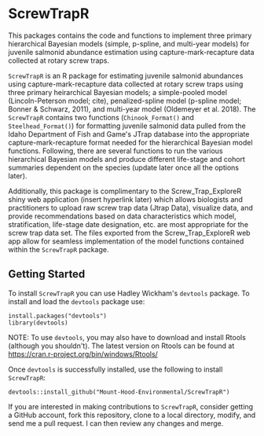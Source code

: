 # ScrewTrapR
This packages contains the code and functions to implement three primary hierarchical Bayesian models (simple, p-spline, and multi-year models) for juvenile salmonid abundance estimation using capture-mark-recapture data collected at rotary screw traps. 

`ScrewTrapR` is an R package for estimating juvenile salmonid abundances using capture-mark-recapture data collected at rotary screw traps using three primary heirarchical Bayesian models; a simple-pooled  model (Lincoln-Peterson model; cite), penalized-spline model (p-spline model; Bonner & Schwarz, 2011), and multi-year model (Oldemeyer et al. 2018). The `ScrewTrapR` contains two functions (`Chinook_Format()` and `Steelhead_Format()`) for formatting juvenile salmonid data pulled from the Idaho Department of Fish and Game's JTrap database into the appropriate capture-mark-recapture format needed for the hierarchical Bayesian model functions. Following, there are several functions to run the various hierarchical Bayesian models and produce different life-stage and cohort summaries dependent on the species (update later once all the options later). 

Additionally, this package is complimentary to the Screw_Trap_ExploreR shiny web application (insert hyperlink later) which allows biologists and practitioners to upload raw screw trap data (Jtrap Data), visualize data, and provide recommendations based on data characteristics which model, stratification, life-stage date designation, etc. are most appropriate for the screw trap data set. The files exported from the Screw_Trap_ExploreR web app allow for seamless implementation of the model functions contained within the `ScrewTrapR` package.

## Getting Started

To install `ScrewTrapR` you can use Hadley Wickham's `devtools` package. To install and load the `devtools` package use:
```
install.packages("devtools")
library(devtools)
```
NOTE: To use `devtools`, you may also have to download and install Rtools (although you shouldn't). The latest version on Rtools can be found at
https://cran.r-project.org/bin/windows/Rtools/

Once `devtools` is successfully installed, use the following to install `ScrewTrapR`:
```
devtools::install_github("Mount-Hood-Environmental/ScrewTrapR")
```
If you are interested in making contributions to `ScrewTrapR`, consider getting a GitHub account, fork this repository, clone to a local directory, modify, and send me a pull request. I can then review any changes and merge.

